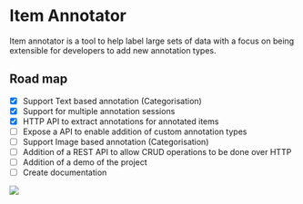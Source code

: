 # Item Annotator

Item annotator is a tool to help label large sets of data with a focus on being extensible for developers to add new
annotation types.  

## Road map 

- [x] Support Text based annotation (Categorisation)
- [x] Support for multiple annotation sessions
- [x] HTTP API to extract annotations for annotated items
- [ ] Expose a API to enable addition of custom annotation types
- [ ] Support Image based annotation (Categorisation)
- [ ] Addition of a REST API to allow CRUD operations to be done over HTTP 
- [ ] Addition of a demo of the project
- [ ] Create documentation

![](https://media.giphy.com/media/JIX9t2j0ZTN9S/giphy.gif)



